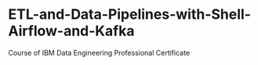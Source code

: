 # ETL-and-Data-Pipelines-with-Shell-Airflow-and-Kafka

Course of IBM Data Engineering Professional Certificate

